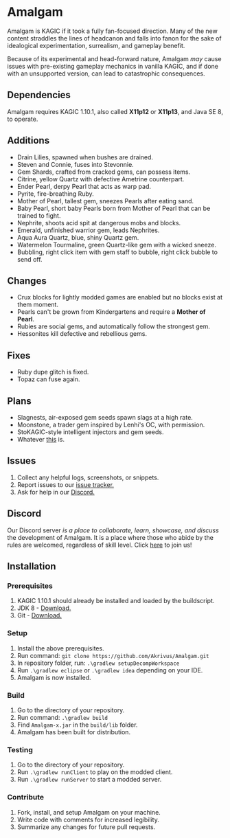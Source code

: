 # Amalgam
Amalgam is KAGIC if it took a fully fan-focused direction. Many of the new content straddles the lines of headcanon and falls into fanon for the sake of idealogical experimentation, surrealism, and gameplay benefit.

Because of its experimental and head-forward nature, Amalgam _may_ cause issues with pre-existing gameplay mechanics in vanilla KAGIC, and if done with an unsupported version, can lead to catastrophic consequences.

## Dependencies
Amalgam requires KAGIC 1.10.1, also called **X11p12** or **X11p13**, and Java SE 8, to operate.

## Additions
* Drain Lilies, spawned when bushes are drained.
* Steven and Connie, fuses into Stevonnie.
* Gem Shards, crafted from cracked gems, can possess items.
* Citrine, yellow Quartz with defective Ametrine counterpart.
* Ender Pearl, derpy Pearl that acts as warp pad.
* Pyrite, fire-breathing Ruby.
* Mother of Pearl, tallest gem, sneezes Pearls after eating sand.
* Baby Pearl, short baby Pearls born from Mother of Pearl that can be trained to fight.
* Nephrite, shoots acid spit at dangerous mobs and blocks.
* Emerald, unfinished warrior gem, leads Nephrites.
* Aqua Aura Quartz, blue, shiny Quartz gem.
* Watermelon Tourmaline, green Quartz-like gem with a wicked sneeze.
* Bubbling, right click item with gem staff to bubble, right click bubble to send off.

## Changes
* Crux blocks for lightly modded games are enabled but no blocks exist at them moment.
* Pearls can't be grown from Kindergartens and require a **Mother of Pearl**.
* Rubies are social gems, and automatically follow the strongest gem.
* Hessonites kill defective and rebellious gems.

## Fixes
* Ruby dupe glitch is fixed.
* Topaz can fuse again.

## Plans
* Slagnests, air-exposed gem seeds spawn slags at a high rate.
* Moonstone, a trader gem inspired by Lenhi's OC, with permission.
* StoKAGIC-style intelligent injectors and gem seeds.
* Whatever [this](https://www.youtube.com/watch?v=M-bmV2ws_QY) is.

## Issues
1. Collect any helpful logs, screenshots, or snippets.
2. Report issues to our [issue tracker.](https://github.com/Akrivus/Amalgam/issues)
3. Ask for help in our [Discord.](https://discord.gg/SMjxZQ7)

## Discord

Our Discord server _is a place to collaborate, learn, showcase, and discuss_ the development of Amalgam. It is a place where those who abide by the rules are welcomed, regardless of skill level.
Click [here](https://discord.gg/SMjxZQ7) to join us!

## Installation
### Prerequisites
1. KAGIC 1.10.1 should already be installed and loaded by the buildscript.
2. JDK 8 - [Download.](https://www.oracle.com/technetwork/java/javase/downloads/jdk8-downloads-2133151.html)
3. Git - [Download.](https://git-scm.com/downloads)

### Setup
1. Install the above prerequisites.
2. Run command: `git clone https://github.com/Akrivus/Amalgam.git`
3. In repository folder, run: `.\gradlew setupDecompWorkspace`
4. Run `.\gradlew eclipse` or `.\gradlew idea` depending on your IDE.
5. Amalgam is now installed.

### Build
1. Go to the directory of your repository.
2. Run command: `.\gradlew build`
3. Find `Amalgam-x.jar` in the `build/lib` folder.
4. Amalgam has been built for distribution.

### Testing
1. Go to the directory of your repository.
2. Run `.\gradlew runClient` to play on the modded client.
3. Run `.\gradlew runServer` to start a modded server.

### Contribute
1. Fork, install, and setup Amalgam on your machine.
2. Write code with comments for increased legibility.
3. Summarize any changes for future pull requests.
